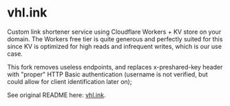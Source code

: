 # vhl.ink

Custom link shortener service using Cloudflare Workers + KV store on your domain. The Workers free tier is quite generous and perfectly suited for this since KV is optimized for high reads and infrequent writes, which is our use case. 
  
This fork removes useless endpoints, and replaces x-preshared-key header with "proper" HTTP Basic authentication (username is not verified, but could allow for client identification later on);  

See original README here: [vhl.ink](https://github.com/VandyHacks/vhl.ink).